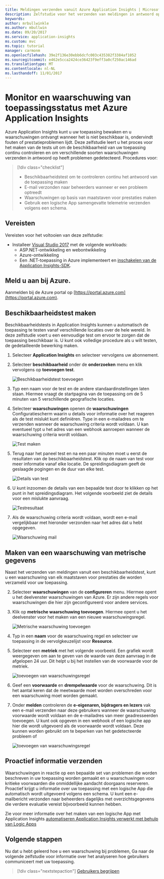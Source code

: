 ```yaml
---
title: Meldingen verzenden vanuit Azure Application Insights | Microsoft Docs
description: Zelfstudie voor het verzenden van meldingen in antwoord op fouten in uw toepassing met behulp van Azure Application Insights.
keywords: 
author: mrbullwinkle
ms.author: mbullwin
ms.date: 09/20/2017
ms.service: application-insights
ms.custom: mvc
ms.topic: tutorial
manager: carmonm
ms.openlocfilehash: 39e2f136e30ebb6dcfc003c435382f3384af1052
ms.sourcegitcommit: e462e5cca2424ce36423f9eff3a0cf250ac146ad
ms.translationtype: MT
ms.contentlocale: nl-NL
ms.lasthandoff: 11/01/2017
---
```

# <a name="monitor-and-alert-on-application-health-with-azure-application-insights"></a>Monitor en waarschuwing van toepassingsstatus met Azure Application Insights

Azure Application Insights kunt u uw toepassing bewaken en u waarschuwingen ontvangt wanneer het is niet beschikbaar is, ondervindt fouten of prestatieproblemen lijdt.  Deze zelfstudie leert u het proces voor het maken van de tests uit om de beschikbaarheid van uw toepassing continu controleren en om verschillende soorten waarschuwingen verzenden in antwoord op heeft problemen gedetecteerd.  Procedures voor:

> [!div class="checklist"]
> * Beschikbaarheidstest om te controleren continu het antwoord van de toepassing maken
> * E-mail verzonden naar beheerders wanneer er een probleem optreedt
> * Waarschuwingen op basis van maatstaven voor prestaties maken 
> * Gebruik een logische App samengevatte telemetrie verzenden volgens een schema.


## <a name="prerequisites"></a>Vereisten

Vereisten voor het voltooien van deze zelfstudie:

- Installeer [Visual Studio 2017](https://www.visualstudio.com/downloads/) met de volgende workloads:
    - ASP.NET-ontwikkeling en webontwikkeling
    - Azure-ontwikkeling
    - Een .NET-toepassing in Azure implementeert en [inschakelen van de Application Insights-SDK](app-insights-asp-net.md). 


## <a name="log-in-to-azure"></a>Meld u aan bij Azure.
Aanmelden bij de Azure portal op [https://portal.azure.com](https://portal.azure.com).

## <a name="create-availability-test"></a>Beschikbaarheidstest maken
Beschikbaarheidstests in Application Insights kunnen u automatisch de toepassing te testen vanaf verschillende locaties over de hele wereld.   In deze zelfstudie voert u een eenvoudige test om ervoor te zorgen dat de toepassing beschikbaar is.  U kunt ook volledige procedure als u wilt testen, de gedetailleerde bewerking maken. 

1. Selecteer **Application Insights** en selecteer vervolgens uw abonnement.  
1. Selecteer **beschikbaarheid** onder de **onderzoeken** menu en klik vervolgens op **toevoegen test**.
 
    ![Beschikbaarheidstest toevoegen](media/app-insights-tutorial-alert/add-test.png)

2. Typ een naam voor de test en de andere standaardinstellingen laten staan.  Hiermee vraagt de startpagina van de toepassing om de 5 minuten van 5 verschillende geografische locaties. 
3. Selecteer **waarschuwingen** openen de **waarschuwingen** Configuratiescherm waarin u details voor informatie over het reageren als de test mislukt kunt definiëren. Type in een e-mailadres om te verzenden wanneer de waarschuwing criteria wordt voldaan.  U kan eventueel typt u het adres van een webhook aanroepen wanneer de waarschuwing criteria wordt voldaan.

    ![Test maken](media/app-insights-tutorial-alert/create-test.png)
 
4. Terug naar het paneel test en na een paar minuten moet u eerst de resultaten van de beschikbaarheidstest.  Klik op de naam van test voor meer informatie vanaf elke locatie.  De spreidingsdiagram geeft de geslaagde pogingen en de duur van elke test.

    ![Details van test](media/app-insights-tutorial-alert/test-details.png)

5.  U kunt inzoomen de details van een bepaalde test door te klikken op het punt in het spreidingsdiagram.  Het volgende voorbeeld ziet de details voor een mislukte aanvraag.

    ![Testresultaat](media/app-insights-tutorial-alert/test-result.png)
  
6. Als de waarschuwing criteria wordt voldaan, wordt een e-mail vergelijkbaar met hieronder verzonden naar het adres dat u hebt opgegeven.

    ![Waarschuwing mail](media/app-insights-tutorial-alert/alert-mail.png)


## <a name="create-an-alert-from-metrics"></a>Maken van een waarschuwing van metrische gegevens
Naast het verzenden van meldingen vanuit een beschikbaarheidstest, kunt u een waarschuwing van elk maatstaven voor prestaties die worden verzameld voor uw toepassing.

2. Selecteer **waarschuwingen** van de **configureren** menu.  Hiermee opent u het deelvenster waarschuwingen van Azure.  Er zijn andere regels voor waarschuwingen die hier zijn geconfigureerd voor andere services.
3. Klik op **metrische waarschuwing toevoegen**.  Hiermee opent u het deelvenster voor het maken van een nieuwe waarschuwingsregel.

    ![Metrische waarschuwing toevoegen](media/app-insights-tutorial-alert/add-metric-alert.png)

4. Typ in een **naam** voor de waarschuwing regel en selecteer uw toepassing in de vervolgkeuzelijst voor **Resource**.
5. Selecteer een **metriek** met het volgende voorbeeld.  Een grafiek wordt weergegeven om aan te geven van de waarde van deze aanvraag in de afgelopen 24 uur.  Dit helpt u bij het instellen van de voorwaarde voor de metriek.

    ![toevoegen van waarschuwingsregel](media/app-insights-tutorial-alert/add-alert-01.png)

6. Geef een **voorwaarde** en **drempelwaarde** voor de waarschuwing. Dit is het aantal keren dat de meetwaarde moet worden overschreden voor een waarschuwing moet worden gemaakt. 
6. Onder **melden** controleren de **e-eigenaren, bijdragers en lezers** vak een e-mail verzenden naar deze gebruikers wanneer de waarschuwing voorwaarde wordt voldaan en de e-mailadres van meer geadresseerden toevoegen.  U kunt ook opgeven in een webhook of een logische app hier die wordt uitgevoerd als de voorwaarde wordt voldaan.  Deze kunnen worden gebruikt om te beperken van het gedetecteerde probleem of 

    ![toevoegen van waarschuwingsregel](media/app-insights-tutorial-alert/add-alert-02.png)


## <a name="proactively-send-information"></a>Proactief informatie verzenden
Waarschuwingen in reactie op een bepaalde set van problemen die worden beschreven in uw toepassing worden gemaakt en u waarschuwingen voor kritieke voorwaarden die onmiddellijke aandacht doorgaans reserveren.  Proactief krijgt u informatie over uw toepassing met een logische App die automatisch wordt uitgevoerd volgens een schema.  U kunt een e-mailbericht verzonden naar beheerders dagelijks met overzichtsgegevens die verdere evaluatie vereist bijvoorbeeld kunnen hebben.

Zie voor meer informatie over het maken van een logische App met Application Insights [automatiseren Application Insights verwerkt met behulp van Logic Apps](automate-with-logic-apps.md)

## <a name="next-steps"></a>Volgende stappen
Nu dat u hebt geleerd hoe u een waarschuwing bij problemen, Ga naar de volgende zelfstudie voor informatie over het analyseren hoe gebruikers communiceert met uw toepassing.

> [!div class="nextstepaction"]
> [Gebruikers begrijpen](app-insights-tutorial-users.md)
